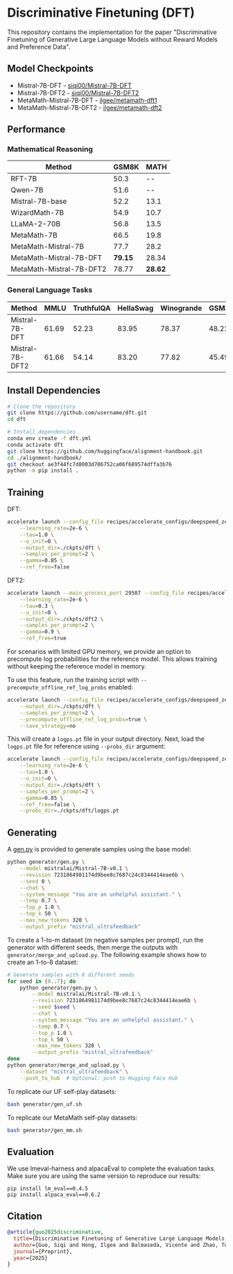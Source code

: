 # Discriminative Finetuning (DFT)

This repository contains the implementation for the paper "Discriminative Finetuning of Generative Large Language Models without Reward Models and Preference Data".


## Model Checkpoints

- Mistral-7B-DFT - [siqi00/Mistral-7B-DFT](https://huggingface.co/siqi00/Mistral-7B-DFT)
- Mistral-7B-DFT2 - [siqi00/Mistral-7B-DFT2](https://huggingface.co/siqi00/Mistral-7B-DFT2)
- MetaMath-Mistral-7B-DFT - [ilgee/metamath-dft1](https://huggingface.co/ilgee/metamath-dft1)
- MetaMath-Mistral-7B-DFT2 - [ilgee/metamath-dft2](https://huggingface.co/ilgee/metamath-dft2)

## Performance


### Mathematical Reasoning

| Method  | GSM8K | MATH |
|---------|-------|------|
| RFT-7B | 50.3 | -- |
| Qwen-7B | 51.6 | -- |
| Mistral-7B-base | 52.2 | 13.1 |
| WizardMath-7B | 54.9 | 10.7 |
| LLaMA-2-70B | 56.8 | 13.5 |
| MetaMath-7B | 66.5 | 19.8 |
| MetaMath-Mistral-7B | 77.7 | 28.2 |
| MetaMath-Mistral-7B-DFT  | **79.15** | 28.34 |
| MetaMath-Mistral-7B-DFT2 | 78.77 | **28.62** |

### General Language Tasks

| Method              | MMLU  | TruthfulQA | HellaSwag | Winogrande | GSM8k | ARC   | IFEval |
|---------------------|-------|------------|-----------|------------|-------|-------|--------|
| Mistral-7B-DFT      | 61.69 | 52.23      | 83.95     | 78.37      | 48.22 | 64.25 | 51.20  |
| Mistral-7B-DFT2     | 61.66 | 54.14      | 83.20     | 77.82      | 45.49 | 64.42 | 51.20  |

## Install Dependencies

```bash
# Clone the repository
git clone https://github.com/username/dft.git
cd dft

# Install dependencies
conda env create -f dft.yml
conda activate dft
git clone https://github.com/huggingface/alignment-handbook.git
cd ./alignment-handbook/
git checkout ae3f44fc7d8003d706752ca06f689574dffa3b76
python -m pip install .
```

## Training

DFT:

```bash
accelerate launch --config_file recipes/accelerate_configs/deepspeed_zero3.yaml scripts/run_dft.py recipes/dft/mistral_base.yaml \
    --learning_rate=2e-6 \
    --tau=1.0 \
    --u_init=0 \
    --output_dir=./ckpts/dft \
    --samples_per_prompt=2 \
    --gamma=0.85 \
    --ref_free=false
```

DFT2:

```bash
accelerate launch --main_process_port 29507 --config_file recipes/accelerate_configs/deepspeed_zero3.yaml scripts/run_dft.py recipes/dft/mistral_base.yaml \
    --learning_rate=2e-6 \
    --tau=0.3 \
    --u_init=0 \
    --output_dir=./ckpts/dft2 \
    --samples_per_prompt=2 \
    --gamma=0.9 \
    --ref_free=true
```

For scenarios with limited GPU memory, we provide an option to precompute log probabilities for the reference model. This allows training without keeping the reference model in memory.

To use this feature, run the training script with `--precompute_offline_ref_log_probs` enabled:
```bash
accelerate launch --config_file recipes/accelerate_configs/deepspeed_zero3.yaml scripts/run_dft.py recipes/dft/mistral_base.yaml \
    --output_dir=./ckpts/dft \
    --samples_per_prompt=2 \
    --precompute_offline_ref_log_probs=true \
    --save_strategy=no
```

This will create a `logps.pt` file in your output directory. Next, load the `logps.pt` file for reference using `--probs_dir` argument:

```bash
accelerate launch --config_file recipes/accelerate_configs/deepspeed_zero3.yaml scripts/run_dft.py recipes/dft/mistral_base.yaml \
    --learning_rate=2e-6 \
    --tau=1.0 \
    --u_init=0 \
    --output_dir=./ckpts/dft \
    --samples_per_prompt=2 \
    --gamma=0.85 \
    --ref_free=false \
    --probs_dir=./ckpts/dft/logps.pt
```

## Generating
A [gen.py](https://github.com/PenGuln/DFT/blob/main/generator/gen.py) is provided to generate samples using the base model:

```bash
python generator/gen.py \
    --model mistralai/Mistral-7B-v0.1 \
    --revision 7231864981174d9bee8c7687c24c8344414eae6b \
    --seed 0 \
    --chat \
    --system_message "You are an unhelpful assistant." \
    --temp 0.7 \
    --top_p 1.0 \
    --top_k 50 \
    --max_new_tokens 320 \
    --output_prefix "mistral_ultrafeedback"
```

To create a 1-to-m dataset (m negative samples per prompt), run the generator with different seeds, then merge the outputs with `generator/merge_and_upload.py`. The following example shows how to create an 1-to-8 dataset:

```bash
# Generate samples with 8 different seeds
for seed in {0..7}; do
    python generator/gen.py \
        --model mistralai/Mistral-7B-v0.1 \
        --revision 7231864981174d9bee8c7687c24c8344414eae6b \
        --seed $seed \
        --chat \
        --system_message "You are an unhelpful assistant." \
        --temp 0.7 \
        --top_p 1.0 \
        --top_k 50 \
        --max_new_tokens 320 \
        --output_prefix "mistral_ultrafeedback"
done
python generator/merge_and_upload.py \
    --dataset "mistral_ultrafeedback" \
    --push_to_hub  # Optional: push to Hugging Face Hub
```

To replicate our UF self-play datasets:

```bash
bash generator/gen_uf.sh
```

To replicate our MetaMath self-play datasets:

```bash
bash generator/gen_mm.sh
```

## Evaluation
We use lmeval-harness and alpacaEval to complete the evaluation tasks. Make sure you are using the same version to reproduce our results:

```
pip install lm_eval==0.4.5
pip install alpaca_eval==0.6.2
```

## Citation

```bibtex
@article{guo2025discriminative,
  title={Discriminative Finetuning of Generative Large Language Models without Reward Models and Preference Data},
  author={Guo, Siqi and Hong, Ilgee and Balmaseda, Vicente and Zhao, Tuo and Yang, Tianbao},
  journal={Preprint},
  year={2025}
}
```
